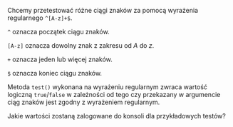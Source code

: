 Chcemy przetestować różne ciągi znaków za pomocą wyrażenia regularnego `^[A-z]+$`.

`^` oznacza początek ciągu znaków.

`[A-z]` oznacza dowolny znak z zakresu od _A_ do _z_.

`+` oznacza jeden lub więcej znaków.

`$` oznacza koniec ciągu znaków.

Metoda `test()` wykonana na wyrażeniu regularnym zwraca wartość logiczną `true`/`false` w zależności od tego czy przekazany w argumencie ciąg znaków jest zgodny z wyrażeniem regularnym.

Jakie wartości zostaną zalogowane do konsoli dla przykładowych testów?
